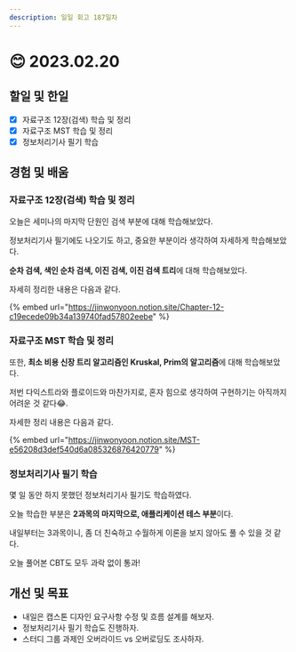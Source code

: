 ```yaml
---
description: 일일 회고 187일차
---
```


# 😊 2023.02.20

## 할일 및 한일&#x20;

* [x] 자료구조 12장(검색) 학습 및 정리&#x20;
* [x] 자료구조 MST 학습 및 정리&#x20;
* [x] 정보처리기사 필기 학습&#x20;

## 경험 및 배움&#x20;

### 자료구조 12장(검색) 학습 및 정리&#x20;

오늘은 세미나의 마지막 단원인 검색 부분에 대해 학습해보았다.

정보처리기사 필기에도 나오기도 하고, 중요한 부분이라 생각하여 자세하게 학습해보았다.

**순차 검색, 색인 순차 검색, 이진 검색, 이진 검색 트리**에 대해 학습해보았다.

자세히 정리한 내용은 다음과 같다.

{% embed url="https://jinwonyoon.notion.site/Chapter-12-c19ecede09b34a139740fad57802eebe" %}

### 자료구조 MST 학습 및 정리&#x20;

또한, **최소 비용 신장 트리 알고리즘인 Kruskal, Prim의 알고리즘**에 대해 학습해보았다.

저번 다익스트라와 플로이드와 마찬가지로, 혼자 힘으로 생각하여 구현하기는 아직까지 어려운 것 같다😂.

자세한 정리 내용은 다음과 같다.

{% embed url="https://jinwonyoon.notion.site/MST-e56208d3def540d6a085326876420779" %}

### 정보처리기사 필기 학습&#x20;

몇 일 동안 하지 못했던 정보처리기사 필기도 학습하였다.

오늘 학습한 부분은 **2과목의 마지막으로, 애플리케이션 테스 부분**이다.

내일부터는 3과목이니, 좀 더 친숙하고 수월하게 이론을 보지 않아도 풀 수 있을 것 같다.

오늘 풀어본 CBT도 모두 과락 없이 통과!

## 개선 및 목표&#x20;

* 내일은 캡스톤 디자인 요구사항 수정 및 흐름 설계를 해보자.&#x20;
* 정보처리기사 필기 학습도 진행하자.&#x20;
* 스터디 그룹 과제인 오버라이드 vs 오버로딩도 조사하자.&#x20;
